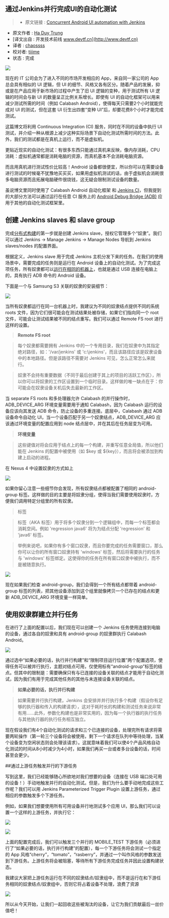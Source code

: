 通过Jenkins并行完成UI的自动化测试
---

> * 原文链接 : [Concurrent Android UI automation with Jenkins](http://www.hidroh.com/2015/04/14/concurrent-android-ui-automation-jenkins/)
* 原文作者 : [Ha Duy Trung](http://www.hidroh.com/)
* [译文出自 :  开发技术前线 www.devtf.cn](http://www.devtf.cn)
* 译者 : [chaossss](https://github.com/chaossss) 
* 校对者: [tiiime](https://github.com/tiiime)
* 状态 :  完成




![](http://www.hidroh.com/assets/img/parallel-cover.jpg)

现在的 IT 公司会为了进入不同的市场开发相应的 App，来自同一家公司的 App 总会具有相似的 UI 逻辑，但 UI 的细节、风格又各有区分。随着产品的发展，抑或是在产品应用于新市场的过程中产生了旧 UI 逻辑的变种，用于测试所有 UI 逻辑的时间会与新 UI 的数量呈正比例关系增长。即使有 UI 的自动化框架可以用来减少测试所需的时间（例如 Calabash Android），使得每天只需要2个小时就能完成对 UI 的测试，但在这套 UI 衍生出四套“变种 UI”后，却要花费8个小时才能完成测试。

这篇博文将利用 Continuous Integration (CI) 服务，同时在不同的设备中执行 UI 测试，并介绍一种从根源上减少这种实际场景下自动化测试所需时间的方法。此外，我们的测试都是在真机上运行，而不是虚拟机。

更贴近现实的自动化测试：有很多东西只能通过真机来反映，像内存消耗，CPU 消耗：虚拟机通常都是消耗电脑的资源，而真机基本不会消耗电脑资源。

而且用真机进行测试性价比较高！Android 设备都很便宜，所以你可以在需要设备进行测试的时候毫不犹豫地买买买，如果用虚拟机测试的话，由于虚拟机会消耗很多电脑资源而且拓展电脑硬件很烧钱，这无疑会限制测试设备的数量。

虽说博文里同时使用了 Calabash Android 自动化框架 和 [Jenkins CI](https://jenkins-ci.org/)，但我提到的大部分方法可以通过运行在任意 CI 服务上的 [Android Debug Bridge (ADB)](https://wiki.jenkins-ci.org/display/JENKINS/Distributed+builds#Distributedbuilds-RunningMultipleSlavesontheSameMachine) 应用于其他的自动化测试框架里。

## 创建 Jenkins slaves 和 slave group

完成[分布式构建](https://wiki.jenkins-ci.org/display/JENKINS/Distributed+builds)的第一步就是创建 Jenkins slave，授权它管理多个“奴隶”。我们可以通过 Jenkins -> Manage Jenkins -> Manage Nodes 导航到 Jenkins slaves/nodes 的配置界面。

根据定义，Jenkins slave 用于完成 Jenkins 主机分发下来的任务。在我们的使用场景中，需要完成的任务则是运行在 Android 设备上的自动化测试。为了完成这项任务，所有奴隶都可以[运行在相同的机器上](https://wiki.jenkins-ci.org/display/JENKINS/Distributed+builds#Distributedbuilds-RunningMultipleSlavesontheSameMachine)，也就是通过 USB 连接在电脑上的，具有执行 ADB 命令的 Android 设备。

下面是一个与 Samsung S3 关联的奴隶的安装细节：

![](http://www.hidroh.com/assets/img/parallel-slave-1.png)

当所有奴隶都运行在同一台机器上时，我建议为不同的奴隶结点提供不同的系统 roots 文件，因为它们很可能会在测试结果处被存储，如果它们指向同一个 root 文件，可能会让测试结果被不同的结点重写。我们可以通过 Remote FS root 进行这样的设置。

> **Remote FS root**

> 每个奴隶都需要拥有 Jenkins 中的一个专用目录，我们在奴隶中为其指定绝对路径，如：'/var/jenkins' 或 'c:\jenkins'，而且该路径应该是奴隶设备中的本地路径。但是该路径不需要对 Jenkins 可见，怎么正常怎么来就行。

> 奴隶不会持有重要数据（不同于最后创建于其上的项目的活跃工作区），所以你可以将奴隶的工作区设置到一个临时目录。这样做的唯一缺点在于：你可能会在奴隶设备关机后失去最新的工作区。

当 separate FS roots 和多处理器允许 Calabash 的并行操作时，ADB_DEVICE_ARG 环境变量需要用于通知 Calabash，因为 Calabash 运行的设备应该向其发送 ADB 命令，防止设备的多重连接。底层中，Calabash 通过 ADB 设备命令自动化 UI，当一个设备匹配于另一个奴隶结点，ADB_DEVICE_ARG 应该通过环境变量的配置应用到 node 结点层中，并在其后在任务层变为可用。

> **环境变量**

> 这些键值对将会应用于结点上的每一个构建，并重写任意全局值，所以他们能在 Jenkins 的配置中被使用（如 $key 或 ${key}），而且将会被添加到构建上启动的进程。
 
在 Nexus 4 中设置奴隶的方式如上

![](http://www.hidroh.com/assets/img/parallel-slave-2.png)

如果你留心注意一些细节你会发现，所有奴隶结点都被配置了相同的 android-group 标签。这样做的目的主要是将奴隶分组，使得当我们需要使用奴隶时，方便我们调用特定分组里的所有奴隶。

> 标签

> 标签（AKA 标签）用于将多个奴隶分到一个逻辑组中，而每一个标签都会消耗空间。例如 'regression java6' 将为为结点分配 'regression' 和 'java6' 标签。

> 举例来说吧，如果你有多个窗口奴隶，而且你要完成的任务需要窗口，那么你可以让你的所有窗口奴隶持有 'windows' 标签，然后将需要执行的任务与 'windows' 标签绑定。这使得你的任务在所有窗口奴隶中被执行，而不是被随意执行。

![](http://www.hidroh.com/assets/img/parallel-slave-group.png)

现在如果我们检查 android-group，我们会得到一个所有结点都带着 android-group 标签的列表，把其他设备添加到这个组里就像拷贝一个已存在的结点和更新 ADB_DEVICE_ARG 环境变量一样简单。

## 使用奴隶群建立并行任务

在进行了上面的配置以后，我们现在可以创建一个 Jenkins 任务使用连接到电脑的设备，通过各自的奴隶和具有 android-group 的奴隶群执行 Calabash Android。

![](http://www.hidroh.com/assets/img/parallel-downstream-1.png)

通过选中“如果必要的话，执行并行构建”和“限制项目运行位置”两个配置选项，使得任务可以被并行执行，主题对结点可用，仅使用标有“android-group”标签的结点。但其中的限制是：需要确保只有与已连接的设备关联的结点才能用于自动化测试，因为我们有用于完成其他任务的其他与未连接设备关联的结点。

> **如果必要的话，执行并行构建**

> 如果需要并行执行构建，Jenkins 会安排并并行执行多个构建（假设你有足够的执行器和传入的构建请求），这对于耗时长的构建和测试任务来说非常有用……此外，参数化构建也是非常实用的，因为每一个执行器的执行任务与其他执行器的执行任务相互独立。

现在假设我们有4个自动化测试的请求和三个已连接的设备，处理完所有请求将需要两轮操作（第一轮三个设备将会被使用，剩下一个请求在队列中等待处理，当某个设备变为空闲状态则会处理该请求）。这就意味着我们可以使4个产品风格自动化测试的时间从8小时减少为4小时，如果我们再买一台或者多台设备的话，时间甚至会更少。

##通过上游任务触发并行的下游任务

写到这里，我们已经能够随心所欲地对我们想要的设备（连接在 USB 端口处可用的设备！）手动地触发并行的自动化测试。但是，我们为什么要手动地完成这些工作呢？我们可以用 Jenkins Parameterized Trigger Plugin 设置上游任务，通过相应的参数触发多个下游任务。

例如，如果我们想要使用所有可用设备并行地测试多个应用 UI，那么我们可以设置一个这样的上游任务，并执行它：

![](http://www.hidroh.com/assets/img/parallel-upstream-2.png)

![](http://www.hidroh.com/assets/img/parallel-upstream-3.png)

上面的配置完成后，我们可以触发三个并行的 MOBILE_TEST 下游任务（必须进行了“如果必要的话，执行并行构建”的配置），每一个下游任务将会测试一个指定的 App 风格“cherry”，“tomato”，“rasberry”，并通过一个叫作风格的参数发送到下游任务。上游任务将会被阻塞，等待所有下游任务完成任务并因此设置构建状态。

我建议大家把上游任务运行在不同的奴隶结点/奴隶组中，而不是运行在和下游任务相同的奴隶结点/奴隶组中，否则它将占着设备不处理，浪费了资源

![](http://www.hidroh.com/assets/img/parallel-upstream-1.png)

所以从今天开始，让我们一起回收这些被淘汰的设备，让它为我们贡献最后一丝价值吧！

